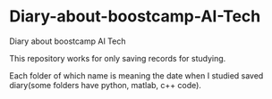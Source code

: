 # Diary-about-boostcamp-AI-Tech
Diary about boostcamp AI Tech 

This repository works for only saving records for studying.

Each folder of which name is meaning the date when I studied saved diary(some folders have python, matlab, c++ code).
